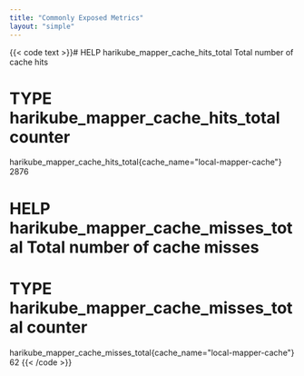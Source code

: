 ```yaml
---
title: "Commonly Exposed Metrics"
layout: "simple"
---
```


{{< code text >}}# HELP harikube_mapper_cache_hits_total Total number of cache hits
# TYPE harikube_mapper_cache_hits_total counter
harikube_mapper_cache_hits_total{cache_name="local-mapper-cache"} 2876
# HELP harikube_mapper_cache_misses_total Total number of cache misses
# TYPE harikube_mapper_cache_misses_total counter
harikube_mapper_cache_misses_total{cache_name="local-mapper-cache"} 62
{{< /code >}}
